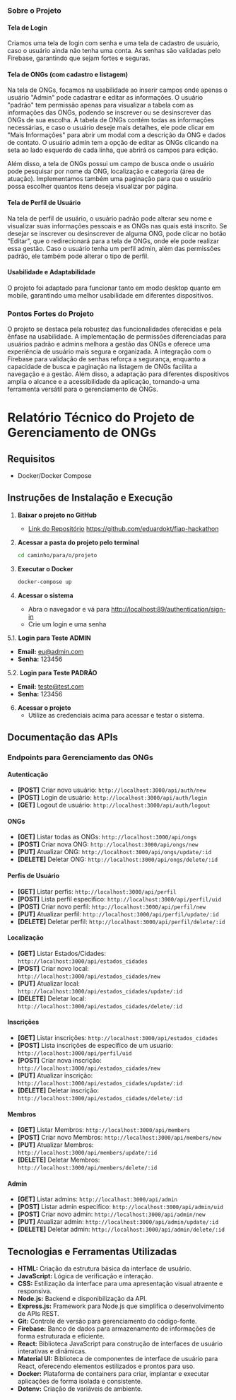 ### Sobre o Projeto

#### Tela de Login
Criamos uma tela de login com senha e uma tela de cadastro de usuário, caso o usuário ainda não tenha uma conta. As senhas são validadas pelo Firebase, garantindo que sejam fortes e seguras.

#### Tela de ONGs (com cadastro e listagem)
Na tela de ONGs, focamos na usabilidade ao inserir campos onde apenas o usuário "Admin" pode cadastrar e editar as informações. O usuário "padrão" tem permissão apenas para visualizar a tabela com as informações das ONGs, podendo se inscrever ou se desinscrever das ONGs de sua escolha. A tabela de ONGs contém todas as informações necessárias, e caso o usuário deseje mais detalhes, ele pode clicar em "Mais Informações" para abrir um modal com a descrição da ONG e dados de contato. O usuário admin tem a opção de editar as ONGs clicando na seta ao lado esquerdo de cada linha, que abrirá os campos para edição.

Além disso, a tela de ONGs possui um campo de busca onde o usuário pode pesquisar por nome da ONG, localização e categoria (área de atuação). Implementamos também uma paginação para que o usuário possa escolher quantos itens deseja visualizar por página.

#### Tela de Perfil de Usuário
Na tela de perfil de usuário, o usuário padrão pode alterar seu nome e visualizar suas informações pessoais e as ONGs nas quais está inscrito. Se desejar se inscrever ou desinscrever de alguma ONG, pode clicar no botão "Editar", que o redirecionará para a tela de ONGs, onde ele pode realizar essa gestão. Caso o usuário tenha um perfil admin, além das permissões padrão, ele também pode alterar o tipo de perfil.

#### Usabilidade e Adaptabilidade
O projeto foi adaptado para funcionar tanto em modo desktop quanto em mobile, garantindo uma melhor usabilidade em diferentes dispositivos.

### Pontos Fortes do Projeto
O projeto se destaca pela robustez das funcionalidades oferecidas e pela ênfase na usabilidade. A implementação de permissões diferenciadas para usuários padrão e admins melhora a gestão das ONGs e oferece uma experiência de usuário mais segura e organizada. A integração com o Firebase para validação de senhas reforça a segurança, enquanto a capacidade de busca e paginação na listagem de ONGs facilita a navegação e a gestão. Além disso, a adaptação para diferentes dispositivos amplia o alcance e a acessibilidade da aplicação, tornando-a uma ferramenta versátil para o gerenciamento de ONGs.


# Relatório Técnico do Projeto de Gerenciamento de ONGs

## Requisitos
- Docker/Docker Compose

## Instruções de Instalação e Execução

1. **Baixar o projeto no GitHub**
   - [Link do Repositório](https://github.com/eduardokt/fiap-hackathon)
   https://github.com/eduardokt/fiap-hackathon

2. **Acessar a pasta do projeto pelo terminal**
   ```sh
   cd caminho/para/o/projeto
   ```

3. **Executar o Docker**
   ```sh
   docker-compose up
   ```

4. **Acessar o sistema**
   - Abra o navegador e vá para [http://localhost:89/authentication/sign-in](http://localhost:89/authentication/sign-in)
   - Crie um login e uma senha

5.1. **Login para Teste ADMIN**
   - **Email:** eu@admin.com
   - **Senha:** 123456
   
5.2. **Login para Teste PADRÃO**
   - **Email:** teste@test.com
   - **Senha:** 123456

6. **Acessar o projeto**
   - Utilize as credenciais acima para acessar e testar o sistema.

## Documentação das APIs

### Endpoints para Gerenciamento das ONGs

#### Autenticação
- **[POST]** Criar novo usuário: `http://localhost:3000/api/auth/new`
- **[POST]** Login de usuário: `http://localhost:3000/api/auth/login`
- **[GET]** Logout de usuário: `http://localhost:3000/api/auth/logout`

#### ONGs
- **[GET]** Listar todas as ONGs: `http://localhost:3000/api/ongs`
- **[POST]** Criar nova ONG: `http://localhost:3000/api/ongs/new`
- **[PUT]** Atualizar ONG: `http://localhost:3000/api/ongs/update/:id`
- **[DELETE]** Deletar ONG: `http://localhost:3000/api/ongs/delete/:id`

#### Perfis de Usuário
- **[GET]** Listar perfis: `http://localhost:3000/api/perfil`
- **[POST]** Lista perfil especifico: `http://localhost:3000/api/perfil/uid`
- **[POST]** Criar novo perfil: `http://localhost:3000/api/perfil/new`
- **[PUT]** Atualizar perfil: `http://localhost:3000/api/perfil/update/:id`
- **[DELETE]** Deletar perfil: `http://localhost:3000/api/perfil/delete/:id`

#### Localização
- **[GET]** Listar Estados/Cidades: `http://localhost:3000/api/estados_cidades`
- **[POST]** Criar novo local: `http://localhost:3000/api/estados_cidades/new`
- **[PUT]** Atualizar local: `http://localhost:3000/api/estados_cidades/update/:id`
- **[DELETE]** Deletar local: `http://localhost:3000/api/estados_cidades/delete/:id`


#### Inscrições
- **[GET]** Listar inscrições: `http://localhost:3000/api/estados_cidades`
- **[POST]** Lista inscrições de especifico de um usuario: `http://localhost:3000/api/perfil/uid`
- **[POST]** Criar nova inscrição: `http://localhost:3000/api/estados_cidades/new`
- **[PUT]** Atualizar inscrição: `http://localhost:3000/api/estados_cidades/update/:id`
- **[DELETE]** Deletar inscrição: `http://localhost:3000/api/estados_cidades/delete/:id`

#### Membros
- **[GET]** Listar Membros: `http://localhost:3000/api/members`
- **[POST]** Criar novo Membros: `http://localhost:3000/api/members/new`
- **[PUT]** Atualizar Membros: `http://localhost:3000/api/members/update/:id`
- **[DELETE]** Deletar Membros: `http://localhost:3000/api/members/delete/:id`


#### Admin
- **[GET]** Listar admins: `http://localhost:3000/api/admin`
- **[POST]** Listar admin especifico: `http://localhost:3000/api/admin/uid`
- **[POST]** Criar novo admin: `http://localhost:3000/api/admin/new`
- **[PUT]** Atualizar admin: `http://localhost:3000/api/admin/update/:id`
- **[DELETE]** Deletar admin: `http://localhost:3000/api/admin/delete/:id`

## Tecnologias e Ferramentas Utilizadas

- **HTML:** Criação da estrutura básica da interface de usuário.
- **JavaScript:** Lógica de verificação e interação.
- **CSS:** Estilização da interface para uma apresentação visual atraente e responsiva.
- **Node.js:** Backend e disponibilização da API.
- **Express.js:** Framework para Node.js que simplifica o desenvolvimento de APIs REST.
- **Git:** Controle de versão para gerenciamento do código-fonte.
- **Firebase:** Banco de dados para armazenamento de informações de forma estruturada e eficiente.
- **React:** Biblioteca JavaScript para construção de interfaces de usuário interativas e dinâmicas.
- **Material UI:** Biblioteca de componentes de interface de usuário para React, oferecendo elementos estilizados e prontos para uso.
- **Docker:** Plataforma de containers para criar, implantar e executar aplicações de forma isolada e consistente.
- **Dotenv:** Criação de variáveis de ambiente.